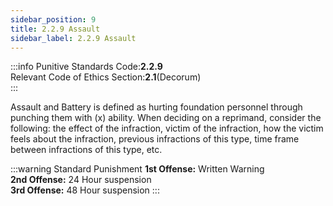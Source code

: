 ```yaml
---
sidebar_position: 9
title: 2.2.9 Assault
sidebar_label: 2.2.9 Assault
---
```


:::info
Punitive Standards Code:<Highlight color="#E46C07">**2.2.9**</Highlight> <br />
Relevant Code of Ethics Section:<Highlight color="#18A304">**2.1**</Highlight>(Decorum) <br />
:::

Assault and Battery is defined as hurting foundation personnel through punching them with (x) ability. When deciding on a reprimand, consider the following: the effect of the infraction, victim of the infraction, how the victim feels about the infraction, previous infractions of this type, time frame between infractions of this type, etc. 

:::warning Standard Punishment
**1st Offense:** Written Warning <br />
**2nd Offense:** 24 Hour suspension <br />
**3rd Offense:** 48 Hour suspension
:::